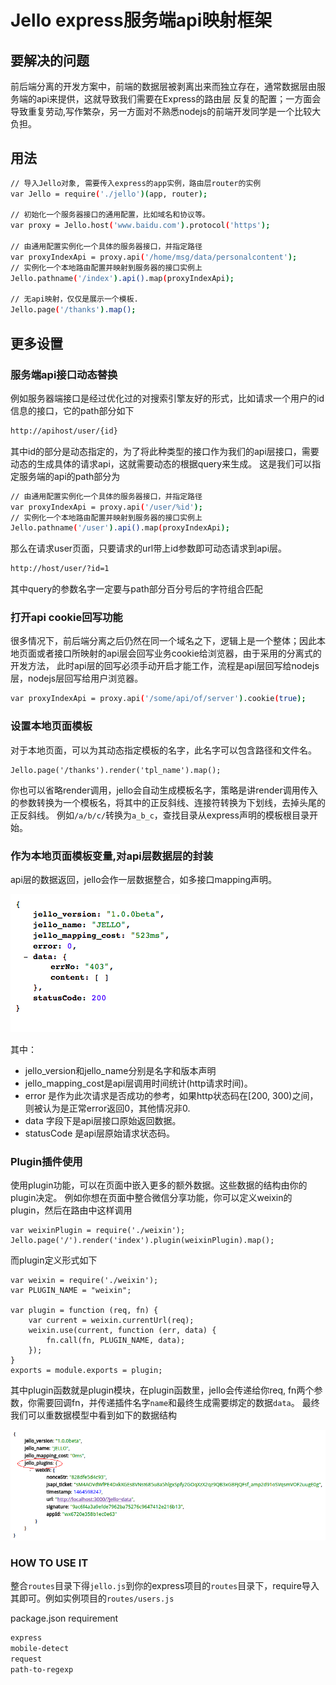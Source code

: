# Jello express服务端api映射框架

## 要解决的问题 

前后端分离的开发方案中，前端的数据层被剥离出来而独立存在，通常数据层由服务端的api来提供，这就导致我们需要在Express的路由层
反复的配置；一方面会导致重复劳动,写作繁杂，另一方面对不熟悉nodejs的前端开发同学是一个比较大负担。

## 用法

```bash
// 导入Jello对象, 需要传入express的app实例，路由层router的实例
var Jello = require('./jello')(app, router);
	
// 初始化一个服务器接口的通用配置，比如域名和协议等。
var proxy = Jello.host('www.baidu.com').protocol('https');

// 由通用配置实例化一个具体的服务器接口，并指定路径 
var proxyIndexApi = proxy.api('/home/msg/data/personalcontent');
// 实例化一个本地路由配置并映射到服务器的接口实例上
Jello.pathname('/index').api().map(proxyIndexApi);

// 无api映射，仅仅是展示一个模板.
Jello.page('/thanks').map();

```

## 更多设置

### 服务端api接口动态替换
例如服务器端接口是经过优化过的对搜索引擎友好的形式，比如请求一个用户的id信息的接口，它的path部分如下

```bash
http://apihost/user/{id}
```

其中id的部分是动态指定的，为了将此种类型的接口作为我们的api层接口，需要动态的生成具体的请求api，这就需要动态的根据query来生成。
这是我们可以指定服务端的api的path部分为

```bash
// 由通用配置实例化一个具体的服务器接口，并指定路径 
var proxyIndexApi = proxy.api('/user/%id');
// 实例化一个本地路由配置并映射到服务器的接口实例上
Jello.pathname('/user').api().map(proxyIndexApi);
```

那么在请求user页面，只要请求的url带上id参数即可动态请求到api层。
```bash
http://host/user/?id=1
```

其中query的参数名字一定要与path部分百分号后的字符组合匹配

### 打开api cookie回写功能

很多情况下，前后端分离之后仍然在同一个域名之下，逻辑上是一个整体；因此本地页面或者接口所映射的api层会回写业务cookie给浏览器，由于采用的分离式的开发方法，
此时api层的回写必须手动开启才能工作，流程是api层回写给nodejs层，nodejs层回写给用户浏览器。

```bash
var proxyIndexApi = proxy.api('/some/api/of/server').cookie(true);
```

### 设置本地页面模板

对于本地页面，可以为其动态指定模板的名字，此名字可以包含路径和文件名。

	Jello.page('/thanks').render('tpl_name').map();

你也可以省略render调用，jello会自动生成模板名字，策略是讲render调用传入的参数转换为一个模板名，将其中的正反斜线、连接符转换为下划线，去掉头尾的正反斜线。
例如```/a/b/c/```转换为```a_b_c```，查找目录从express声明的模板根目录开始。

### 作为本地页面模板变量,对api层数据层的封装

api层的数据返回，jello会作一层数据整合，如多接口mapping声明。

![本地模板变量数据格式](demo.png)

其中：

* jello_version和jello_name分别是名字和版本声明
* jello_mapping_cost是api层调用时间统计(http请求时间)。
* error 是作为此次请求是否成功的参考，如果http状态码在[200, 300)之间，则被认为是正常error返回0，其他情况非0.
* data 字段下是api层接口原始返回数据。
* statusCode 是api层原始请求状态码。

### Plugin插件使用
使用plugin功能，可以在页面中嵌入更多的额外数据。这些数据的结构由你的plugin决定。
例如你想在页面中整合微信分享功能，你可以定义weixin的plugin，然后在路由中这样调用

```
var weixinPlugin = require('./weixin');
Jello.page('/').render('index').plugin(weixinPlugin).map();
```

而plugin定义形式如下
```
var weixin = require('./weixin');
var PLUGIN_NAME = "weixin";

var plugin = function (req, fn) {
	var current = weixin.currentUrl(req);
	weixin.use(current, function (err, data) {
		fn.call(fn, PLUGIN_NAME, data);
	});
}
exports = module.exports = plugin;
```
其中plugin函数就是plugin模块，在plugin函数里，jello会传递给你req, fn两个参数，你需要回调fn，并传递插件名字```name```和最终生成需要绑定的数据```data```。
最终我们可以重数据模型中看到如下的数据结构

![微信plugin的数据结构](weixin.png)

### HOW TO USE IT
整合```routes```目录下得```jello.js```到你的express项目的```routes```目录下，require导入其即可。例如实例项目的```routes/users.js```

package.json requirement
```bash
express
mobile-detect
request
path-to-regexp
```
